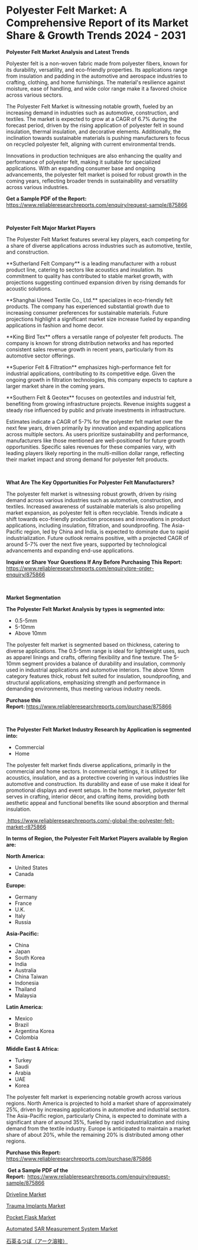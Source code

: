 <p><h1>Polyester Felt Market: A Comprehensive Report of its Market Share & Growth Trends 2024 - 2031</h1></p><p><strong>Polyester Felt Market Analysis and Latest Trends</strong></p>
<p><p>Polyester felt is a non-woven fabric made from polyester fibers, known for its durability, versatility, and eco-friendly properties. Its applications range from insulation and padding in the automotive and aerospace industries to crafting, clothing, and home furnishings. The material's resilience against moisture, ease of handling, and wide color range make it a favored choice across various sectors.</p><p>The Polyester Felt Market is witnessing notable growth, fueled by an increasing demand in industries such as automotive, construction, and textiles. The market is expected to grow at a CAGR of 6.7% during the forecast period, driven by the rising application of polyester felt in sound insulation, thermal insulation, and decorative elements. Additionally, the inclination towards sustainable materials is pushing manufacturers to focus on recycled polyester felt, aligning with current environmental trends. </p><p>Innovations in production techniques are also enhancing the quality and performance of polyester felt, making it suitable for specialized applications. With an expanding consumer base and ongoing advancements, the polyester felt market is poised for robust growth in the coming years, reflecting broader trends in sustainability and versatility across various industries.</p></p>
<p><strong>Get a Sample PDF of the Report:&nbsp;</strong> <a href="https://www.reliableresearchreports.com/enquiry/request-sample/875866">https://www.reliableresearchreports.com/enquiry/request-sample/875866</a></p>
<p>&nbsp;</p>
<p><strong>Polyester Felt Major Market Players</strong></p>
<p><p>The Polyester Felt Market features several key players, each competing for a share of diverse applications across industries such as automotive, textile, and construction. </p><p>**Sutherland Felt Company** is a leading manufacturer with a robust product line, catering to sectors like acoustics and insulation. Its commitment to quality has contributed to stable market growth, with projections suggesting continued expansion driven by rising demands for acoustic solutions.</p><p>**Shanghai Uneed Textile Co., Ltd.** specializes in eco-friendly felt products. The company has experienced substantial growth due to increasing consumer preferences for sustainable materials. Future projections highlight a significant market size increase fueled by expanding applications in fashion and home decor.</p><p>**King Bird Tex** offers a versatile range of polyester felt products. The company is known for strong distribution networks and has reported consistent sales revenue growth in recent years, particularly from its automotive sector offerings. </p><p>**Superior Felt & Filtration** emphasizes high-performance felt for industrial applications, contributing to its competitive edge. Given the ongoing growth in filtration technologies, this company expects to capture a larger market share in the coming years.</p><p>**Southern Felt & Geotex** focuses on geotextiles and industrial felt, benefiting from growing infrastructure projects. Revenue insights suggest a steady rise influenced by public and private investments in infrastructure.</p><p>Estimates indicate a CAGR of 5-7% for the polyester felt market over the next few years, driven primarily by innovation and expanding applications across multiple sectors. As users prioritize sustainability and performance, manufacturers like those mentioned are well-positioned for future growth opportunities. Specific sales revenues for these companies vary, with leading players likely reporting in the multi-million dollar range, reflecting their market impact and strong demand for polyester felt products.</p></p>
<p>&nbsp;</p>
<p><strong>What Are The Key Opportunities For Polyester Felt Manufacturers?</strong></p>
<p><p>The polyester felt market is witnessing robust growth, driven by rising demand across various industries such as automotive, construction, and textiles. Increased awareness of sustainable materials is also propelling market expansion, as polyester felt is often recyclable. Trends indicate a shift towards eco-friendly production processes and innovations in product applications, including insulation, filtration, and soundproofing. The Asia-Pacific region, led by China and India, is expected to dominate due to rapid industrialization. Future outlook remains positive, with a projected CAGR of around 5-7% over the next five years, supported by technological advancements and expanding end-use applications.</p></p>
<p><strong>Inquire or Share Your Questions If Any Before Purchasing This Report:</strong> <a href="https://www.reliableresearchreports.com/enquiry/pre-order-enquiry/875866">https://www.reliableresearchreports.com/enquiry/pre-order-enquiry/875866</a></p>
<p>&nbsp;</p>
<p><strong>Market Segmentation</strong></p>
<p><strong>The Polyester Felt Market Analysis by types is segmented into:</strong></p>
<p><ul><li>0.5-5mm</li><li>5-10mm</li><li>Above 10mm</li></ul></p>
<p><p>The polyester felt market is segmented based on thickness, catering to diverse applications. The 0.5-5mm range is ideal for lightweight uses, such as apparel linings and crafts, offering flexibility and fine texture. The 5-10mm segment provides a balance of durability and insulation, commonly used in industrial applications and automotive interiors. The above 10mm category features thick, robust felt suited for insulation, soundproofing, and structural applications, emphasizing strength and performance in demanding environments, thus meeting various industry needs.</p></p>
<p><strong>Purchase this Report:&nbsp;</strong><a href="https://www.reliableresearchreports.com/purchase/875866">https://www.reliableresearchreports.com/purchase/875866</a></p>
<p>&nbsp;</p>
<p><strong>The Polyester Felt Market Industry Research by Application is segmented into:</strong></p>
<p><ul><li>Commercial</li><li>Home</li></ul></p>
<p><p>The polyester felt market finds diverse applications, primarily in the commercial and home sectors. In commercial settings, it is utilized for acoustics, insulation, and as a protective covering in various industries like automotive and construction. Its durability and ease of use make it ideal for promotional displays and event setups. In the home market, polyester felt serves in crafting, interior décor, and crafting items, providing both aesthetic appeal and functional benefits like sound absorption and thermal insulation.</p></p>
<p><a href="https://www.reliableresearchreports.com/-global-the-polyester-felt-market-r875866">&nbsp;https://www.reliableresearchreports.com/-global-the-polyester-felt-market-r875866</a></p>
<p><strong>In terms of Region, the Polyester Felt Market Players available by Region are:</strong></p>
<p>
    <p> <strong> North America: </strong>
        <ul>
            <li>United States</li>
            <li>Canada</li>
        </ul>
        </p> 
    <p> <strong> Europe: </strong>
        <ul>
            <li>Germany</li>
            <li>France</li>
            <li>U.K.</li>
            <li>Italy</li>
            <li>Russia</li>
        </ul>
        </p> 
    <p> <strong> Asia-Pacific: </strong>
        <ul>
            <li>China</li>
            <li>Japan</li>
            <li>South Korea</li>
            <li>India</li>
            <li>Australia</li>
            <li>China Taiwan</li>
            <li>Indonesia</li>
            <li>Thailand</li>
            <li>Malaysia</li>
        </ul>
        </p> 
    <p> <strong> Latin America: </strong>
        <ul>
            <li>Mexico</li>
            <li>Brazil</li>
            <li>Argentina Korea</li>
            <li>Colombia</li>
        </ul>
        </p> 
    <p> <strong> Middle East & Africa: </strong>
        <ul>
            <li>Turkey</li>
            <li>Saudi</li>
            <li>Arabia</li>
            <li>UAE</li>
            <li>Korea</li>
        </ul>
    </p>
    </p>
<p><p>The polyester felt market is experiencing notable growth across various regions. North America is projected to hold a market share of approximately 25%, driven by increasing applications in automotive and industrial sectors. The Asia-Pacific region, particularly China, is expected to dominate with a significant share of around 35%, fueled by rapid industrialization and rising demand from the textile industry. Europe is anticipated to maintain a market share of about 20%, while the remaining 20% is distributed among other regions.</p></p>
<p><strong>Purchase this Report: </strong><a href="https://www.reliableresearchreports.com/purchase/875866">https://www.reliableresearchreports.com/purchase/875866</a></p>
<p>&nbsp;<strong>Get a Sample PDF of the Report:&nbsp;&nbsp;</strong><a href="https://www.reliableresearchreports.com/enquiry/request-sample/875866">https://www.reliableresearchreports.com/enquiry/request-sample/875866</a></p>
<p><strong></strong></p>
<p><p><a href="https://www.linkedin.com/pulse/global-driveline-market-sector-types-applications-player-qcbcf?trackingId=5CF40A3qSJ643UmEAWuKTQ%3D%3D">Driveline Market</a></p><p><a href="https://www.linkedin.com/pulse/global-trauma-implants-market-focus-application-end-use-arnve?trackingId=ITXkOsXCQ%2Fa%2BbVnouiwK1g%3D%3D">Trauma Implants Market</a></p><p><a href="https://github.com/globismark/Market-Research-Report-List-5/blob/main/pocket-flask-market.md">Pocket Flask Market</a></p><p><a href="https://issuu.com/reportprime-2/docs/automated-sar-measurement-system-ma_89c313cf786b8a">Automated SAR Measurement System Market</a></p><p><a href="https://github.com/lababdou/Market-Research-Report-List-5/blob/main/973132887442.md">石英るつぼ（アーク溶接）</a></p></p>